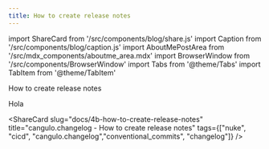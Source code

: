 ```yaml
---
title: How to create release notes
---
```


import ShareCard from '/src/components/blog/share.js'
import Caption from '/src/components/blog/caption.js'
import AboutMePostArea from '/src/mdx_components/aboutme_area.mdx'
import BrowserWindow from '/src/components/BrowserWindow'
import Tabs from '@theme/Tabs'
import TabItem from '@theme/TabItem'

How to create release notes

Hola

<ShareCard 
  slug="docs/4b-how-to-create-release-notes" 
  title="cangulo.changelog - How to create release notes"
  tags={["nuke", "cicd", "cangulo.changelog","conventional_commits", "changelog"]} />
